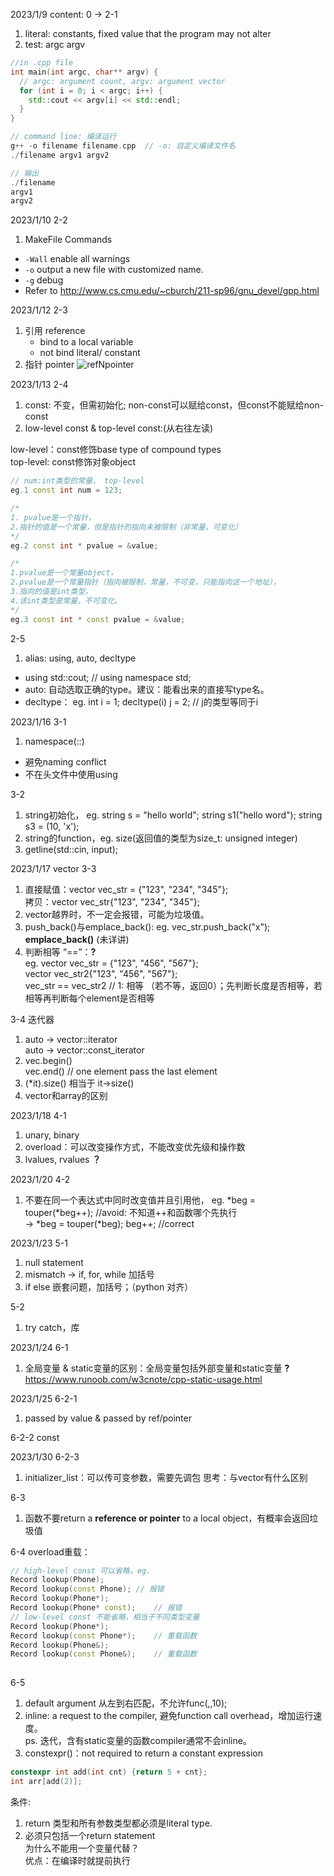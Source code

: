 2023/1/9
content: 0 -> 2-1
1. literal: constants, fixed value that the program may not alter
2. test: argc argv
```cpp
//in .cpp file
int main(int argc, char** argv) {
  // argc: argument count, argv: argument vector
  for (int i = 0; i < argc; i++) {
    std::cout << argv[i] << std::endl;
  }
}

// command line: 编译运行
g++ -o filename filename.cpp  // -o: 自定义编译文件名
./filename argv1 argv2

// 输出
./filename 
argv1 
argv2

```

2023/1/10 2-2
1. MakeFile Commands
* `-Wall` enable all warnings
* `-o` output a new file with customized name.
* `-g` debug
* Refer to http://www.cs.cmu.edu/~cburch/211-sp96/gnu_devel/gpp.html

2023/1/12 2-3
1. 引用 reference
	- bind to a local variable
	- not bind literal/ constant
2. 指针 pointer
![refNpointer](https://user-images.githubusercontent.com/101420550/212225338-4ceda4ff-8b3e-4e95-b686-e43a4be3ace7.png)

2023/1/13 2-4
1. const: 不变，但需初始化; non-const可以赋给const，但const不能赋给non-const
2. low-level const & top-level const:(从右往左读)

low-level：const修饰base type of compound types  
top-level: const修饰对象object
```cpp
// num:int类型的常量， top-level
eg.1 const int num = 123; 	

/* 
1. pvalue是一个指针，
2.指针的值是一个常量，但是指针的指向未被限制（非常量，可变化）
*/
eg.2 const int * pvalue = &value;

/*
1.pvalue是一个常量object，
2.pvalue是一个常量指针（指向被限制，常量，不可变，只能指向这一个地址），
3.指向的值是int类型，
4.该int类型是常量，不可变化。
*/
eg.3 const int * const pvalue = &value;		
```

2-5
1. alias: using, auto, decltype
- using std::cout; // using namespace std;
- auto: 自动选取正确的type。建议：能看出来的直接写type名。
- decltype： eg. int i = 1; decltype(i) j = 2; 		// j的类型等同于i

2023/1/16 3-1
1. namespace(::)
- 避免naming conflict
- 不在头文件中使用using

3-2
1. string初始化， eg. string s = "hello world"; string s1("hello word"); string s3 = (10, 'x');
2. string的function，eg. size(返回值的类型为size_t: unsigned integer)
3. getline(std::cin, input);

2023/1/17 vector 3-3
1. 直接赋值：vector<string> vec_str = {"123", "234", "345"};  
	拷贝：vector<string> vec_str{"123", "234", "345"};  
2. vector越界时，不一定会报错，可能为垃圾值。  
3. push_back()与emplace_back():
	eg. vec_str.push_back("x");  
	**emplace_back()** (未详讲)  
4. 判断相等 “==”：**?**  
	eg. vector<string> vec_str = {"123", "456", "567"};  
	vector<string> vec_str2{"123", "456", "567"};  
	vec_str == vec_str2 // 1: 相等 （若不等，返回0）；先判断长度是否相等，若相等再判断每个element是否相等

3-4 迭代器
1. auto -> vector<int>::iterator  
auto -> vector<int>::const_iterator
2. vec.begin()  
vec.end()	// one element pass the last element
3. (*it).size() 相当于 it->size()
4. vector和array的区别

2023/1/18 4-1
1. unary, binary
2. overload：可以改变操作方式，不能改变优先级和操作数
3. lvalues, rvalues **？**
	
2023/1/20 4-2
1. 不要在同一个表达式中同时改变值并且引用他， 
	eg. *beg = touper(*beg++);  //avoid: 不知道++和函数哪个先执行  
	->  *beg = touper(*beg); beg++;	//correct

2023/1/23 5-1
1. null statement
2. mismatch -> if, for, while 加括号
3. if else 嵌套问题，加括号；（python 对齐）
	
5-2
1. try catch，<stdexcept>库
	
2023/1/24 6-1
1. 全局变量 & static变量的区别：全局变量包括外部变量和static变量 **?**   
https://www.runoob.com/w3cnote/cpp-static-usage.html
	
2023/1/25 6-2-1
1. passed by value & passed by ref/pointer  

6-2-2
const
	
2023/1/30 6-2-3
1. initializer_list：可以传可变参数，需要先调包
思考：与vector有什么区别
	
6-3
1. 函数不要return a **reference or pointer** to a local object，有概率会返回垃圾值
	
6-4
overload重载：
```cpp
// high-level const 可以省略，eg.
Record lookup(Phone);
Record lookup(const Phone);	// 报错
Record lookup(Phone*);
Record lookup(Phone* const);	// 报错
// low-level const 不能省略，相当于不同类型变量
Record lookup(Phone*);
Record lookup(const Phone*);	// 重载函数
Record lookup(Phone&);
Record lookup(const Phone&);	// 重载函数
	
```

6-5
1. default argument
从左到右匹配，不允许func(,,10);
2. inline: a request to the compiler, 避免function call overhead，增加运行速度。  
ps. 迭代，含有static变量的函数compiler通常不会inline。 
3. constexpr()：not required to return a constant expression
```cpp
constexpr int add(int cnt) {return 5 + cnt};
int arr[add(2)];
```
条件:  
1. return 类型和所有参数类型都必须是literal type.   
2. 必须只包括一个return statement  
为什么不能用一个变量代替？  
优点：在编译时就提前执行
